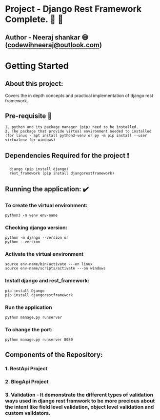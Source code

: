 # Project - Django Rest Framework Complete. :rocket: :rocket:
## Author - Neeraj shankar :smile:  (codewihneeraj@outlook.com)



# Getting Started

## About this project:
Covers the in depth concepts and practical implementation of django rest framework. 


## Pre-requisite :eyes:
    1. python and its package manager (pip) need to be installed.
    2. The package that provide virtual environment needed to installed (for linux - apt install python3-venv or py -m pip install --user virtualenv for windows)
  
  ## Dependencies Required for the project :heavy_exclamation_mark:
      django (pip install django)
      rest_framework (pip install djangorestframework)

  ## Running the application: :heavy_check_mark:
  ### To create the virtual environment:
    python3 -m venv env-name

  ### Checking django version: 
    python -m django --version or
    python --version

  ### Activate the virtual environment
    source env-name/bin/activate ---on linux
    source env-name/scripts/activate ---on windows
  
  ### Install django and rest_framework: 
    pip install Django
    pip install djangorestframework
 
    
  ### Run the application
    python manage.py runserver
       
  ### To change the port: 
    python manage.py runserver 8080


## Components of the Repository:

### 1. RestApi Project 
### 2. BlogApi Project
### 3. Validation - It demonstrate the different types of validation ways used in djange rest framwork to be more precious about the intent like field level validation, object level validation and custom validators.


